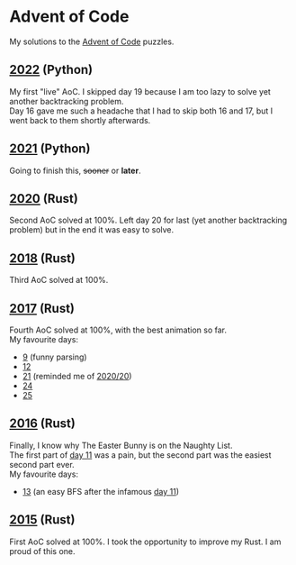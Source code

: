 # Advent of Code

My solutions to the [Advent of Code](https://adventofcode.com/) puzzles.

## [2022](2022) (Python)

My first "live" AoC. I skipped day 19 because I am too lazy to solve yet another backtracking problem.\
Day 16 gave me such a headache that I had to skip both 16 and 17, but I went back to them shortly afterwards.

## [2021](2021) (Python)

Going to finish this, ~~sooner~~ or **later**.

## [2020](2020) (Rust)

Second AoC solved at 100%.
Left day 20 for last (yet another backtracking problem) but in the end it was easy to solve.

## [2018](2018) (Rust)

Third AoC solved at 100%.

## [2017](2017) (Rust)

Fourth AoC solved at 100%, with the best animation so far.\
My favourite days:

- [9](2017/day_09.rs) (funny parsing)
- [12](2017/day_12.rs)
- [21](2017/day_21.rs) (reminded me of [2020/20](2020/day_20.rs))
- [24](2017/day_24.rs)
- [25](2017/day_25.rs)

## [2016](2016) (Rust)

Finally, I know why The Easter Bunny is on the Naughty List.\
The first part of [day 11](2016/day_11.rs) was a pain, but the second part was the easiest second part ever.\
My favourite days:

- [13](2016/day_13.rs) (an easy BFS after the infamous [day 11](2016/day_11.rs))

## [2015](2015) (Rust)

First AoC solved at 100%. I took the opportunity to improve my Rust. I am proud of this one.
